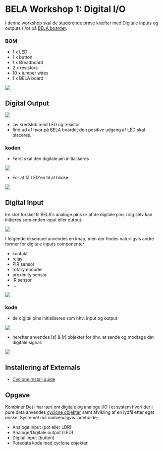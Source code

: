 # BELA Workshop 1: Digital I/O
I denne workshop skal de studerende prøve kræfter med Digitale inputs og outputs (i/o) på [BELA boardet](https://learn.bela.io/pin-diagram/).

### BOM
- 1 x LED
- 1 x button
- 1 x Breadboard
- 2 x resistors
- 10 x jumper wires
- 1 x BELA board

![](https://static.wixstatic.com/media/7736d7_ec5d8a00c01a4f3aae53403cfb69f072~mv2.jpg/v1/fill/w_600,h_400,al_c,q_90/7736d7_ec5d8a00c01a4f3aae53403cfb69f072~mv2.jpg)


## Digital Output
![](https://cdn-learn.adafruit.com/assets/assets/000/035/419/medium800thumb/components_halfbb.jpg?1472966532)

- lav kredsløb med LED og resistor
- find ud af hvor på BELA boardet den positive udgang af LED skal placeres.

### koden
- Først skal den digitale pin initialiseres

![](https://learn.bela.io/assets/images/tutorials/pd/digital-output-1.png)

- For at få LED'en til at blinke

![](https://learn.bela.io/assets/images/tutorials/pd/digital-output-2.png)

## Digital Input
En stor forskel til BELA's analoge pins er at de digitale pins i sig selv kan initieres som enden input eller output.

![](https://learn.bela.io/assets/images/fritzing/pd//digital-input.png)

I følgende eksempel anvendes en knap, men der findes naturligvis andre former for digitale inputs componenter

- kontakt
- relay
- PIR sensor
- rotary encoder
- proximity sensor
- IR sensor
- ...

![](https://components101.com/sites/default/files/component_pin/Push-button-Pinout.gif)

### kode
- de digital pins initialiseres som hhv. input og output

![](https://learn.bela.io/assets/images/tutorials/pd/digital-input-1.png)

- herefter anvendes [s] & [r] objekter for hhv. at sende og modtage det digitale signal.

![](https://learn.bela.io/assets/images/tutorials/pd/digital-input-2.png)


## Installering af Externals
- [Cyclone Install guide](https://github.com/L4COUR/BELA_Aarhus_Audiodesign/tree/main#cyclone-on-bela)

## Opgave
Kombiner Det i har lært om digitale og analoge I/O i et system hvori der i pure data anvendes [cyclone objekter](http://suita.chopin.edu.pl/~czaja/miXed/externs/cyclone.html) samt afvikling af en lydfil efter eget ønske. Systemet må nødvendigvis indeholde;

- Analoge input (pot eller LDR)
- Analoge/Digitale output (LED)
- Digital input (button)
- Puredata kode med cyclone objekter